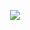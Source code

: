 <p align="center">
  <img src="https://user-images.githubusercontent.com/47211806/212401600-8a9dbf49-8195-4b97-9893-ad616d196335.png"/>
</p>
